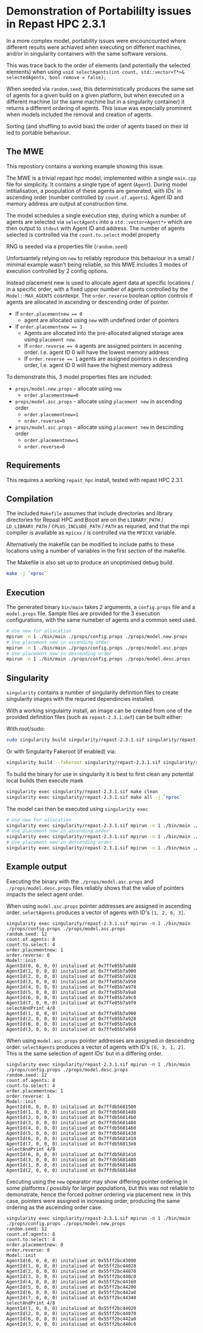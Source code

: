 # Demonstration of Portabililty issues in Repast HPC 2.3.1

In a more complex model, portability issues were encouncounted where different results were achiaved when executing on different machines, and/or in singularity containers with the same software versions.

This was trace back to the order of elements (and potentially the selected elements) when using `void selectAgents(int count, std::vector<T*>& selectedAgents, bool remove = false);`

When seeded via `random.seed`, this deterministically produces the same set of agents for a given build on a given platform, but when executed on a different machine (or the same machine but in a singularity container) it returns a different ordering of agents.
This issue was especially prominent when models included the removal and creation of agents.

Sorting (and shuffling to avoid bias) the order of agents based on their Id led to portable behaviour.

## The MWE

This repostiory contains a working example showing this issue. 

The MWE is a trivial repast hpc model, implemented within a single `main.cpp` file for simplicity.
It contains a single type of agent (`Agent`).
During model intitialisation, a poopulation of these agents are generated, with IDs' in ascending order (number controlled by `count.of.agents`).
Agent ID and memory address are output at construction time.

The model schedules a single execution step, during which a number of agents are selected via `selectAgents` into a `std::vector<Agent*>` which are then output to `stdout` with Agent ID and address. The number of agents selected is controlled via the `count.to.select` model property 

RNG is seeded via a properties file (`random.seed`)

Unfortuantely relying on `new` to reliably reproduce this behaviour in a small / minimal example wasn't being reliable, so this MWE includes 3 modes of execution controlled by 2 config options.

Instead placement new is used to allocate agent data at specific locations / in a specific order, with a fixed upper number of agents controlled by the `Model::MAX_AGENTS` cosntexpr.
The `order.reverse` boolean option controls if agents are allocated in ascending or descending order of pointer.

+ If `order.placementnew == 0`
  + agent are allocated using `new` with undefined order of pointers
+ If `order.placementnew == 1` 
    + Agents are allocated into the pre-allocated aligned storage area using `placement new`. 
    + If `order.reverse == 0` agents are assigned pointers in ascening order. I.e. agent ID 0 will have the lowest memory address
    + If `order.reverse == 1` agents are assigned pointers in descending order, I.e. agent ID 0 wiill have the highest memory address

To demonstrate this, 3 model properties files are included:

+ `props/model.new.props` - allocate using `new` 
  + `order.placementnew=0`
+ `props/model.asc.props` - allocate using `placement new` in ascending order
  + `order.placementnew=1`
  + `order.reverse=0`
+ `props/model.asc.props` - allocate using `placement new` in descinding order
  + `order.placementnew=1`
  + `order.reverse=0`

## Requirements

This requires a working `repast_hpc` install, tested with repast HPC 2.3.1.

## Compilation

The included `Makefile` assumes that include directories and library directories for Repast HPC and Boost are on the `LIBRARY_PATH` / `LD_LIBRARY_PATH` / `CPLUS_INCLUDE_PATH` / `PATH` as requried, and that the mpi compiler is available as `mpicxx` / is controlled via the `MPICXX` variable.

Alternatively the makefile can be modified to include paths to these locations using a number of variables in the first section of the makefile. 

The Makefile is also set up to produce an unoptimised debug build. 


```bash
make -j `nproc`
```

## Execution

The generated binary `bin/main` takes 2 arguments, a `config.props` file and a `model.props` file. Sample files are provided for the 3 execution configurations, with the same numeber of agents and a common seed used.

```bash
# Use new for allocation
mpirun -n 1 ./bin/main ./props/config.props ./props/model.new.props
# Use placement new in ascending order
mpirun -n 1 ./bin/main ./props/config.props ./props/model.asc.props
# Use placement new in descending order
mpirun -n 1 ./bin/main ./props/config.props ./props/model.desc.props
```

## Singularity

`singularity` contains a number of singularity definition files to create singularity images with the requried dependincies installed. 

With a working singulairty install, an image can be created from one of the provided definition files (such as `repast-2.3.1.def`) can be built either:

With root/sudo:

```bash
sudo singularity build singularity/repast-2.3.1.sif singularity/repast-2.3.1.def
```

Or with Singularity Fakeroot (if enabled) via:

```bash
singularity build --fakeroot singularity/repast-2.3.1.sif singularity/repast-2.3.1.def
```

To build the binary for use in singularity it is best to first clean any potential local builds then execute maek 

```bash
singularity exec singularity/repast-2.3.1.sif make clean
singularity exec singularity/repast-2.3.1.sif make all -j `nproc`
```

The model can then be executed using `singularity exec`

```bash
# Use new for allocation
singularity exec singularity/repast-2.3.1.sif mpirun -n 1 ./bin/main ./props/config.props ./props/model.new.props
# Use placement new in ascending order
singularity exec singularity/repast-2.3.1.sif mpirun -n 1 ./bin/main ./props/config.props ./props/model.asc.props
# Use placement new in descending order
singularity exec singularity/repast-2.3.1.sif mpirun -n 1 ./bin/main ./props/config.props ./props/model.desc.props
```

## Example output

Executing the binary with the `./props/model.asc.props` and `./props/model.desc.props` files reliably shows that the value of pointers impacts the select agent order.

When using `model.asc.props` pointer addresses are assigned in ascending order. `selectAgents` produces a vector of agents with ID's `[1, 2, 6, 3]`.

```console
singularity exec singularity/repast-2.3.1.sif mpirun -n 1 ./bin/main ./props/config.props ./props/model.asc.props
random.seed: 12
count.of.agents: 8
count.to.select: 4
order.placementnew: 1
order.reverse: 0
Model::init
AgentId(0, 0, 0, 0) initalised at 0x7ffe05b7a8d8
AgentId(1, 0, 0, 0) initalised at 0x7ffe05b7a900
AgentId(2, 0, 0, 0) initalised at 0x7ffe05b7a928
AgentId(3, 0, 0, 0) initalised at 0x7ffe05b7a950
AgentId(4, 0, 0, 0) initalised at 0x7ffe05b7a978
AgentId(5, 0, 0, 0) initalised at 0x7ffe05b7a9a0
AgentId(6, 0, 0, 0) initalised at 0x7ffe05b7a9c8
AgentId(7, 0, 0, 0) initalised at 0x7ffe05b7a9f0
selectAndPrint 4/8
AgentId(1, 0, 0, 0) initalised at 0x7ffe05b7a900
AgentId(2, 0, 0, 0) initalised at 0x7ffe05b7a928
AgentId(6, 0, 0, 0) initalised at 0x7ffe05b7a9c8
AgentId(3, 0, 0, 0) initalised at 0x7ffe05b7a950
```

When using `model.asc.props` pointer addresses are assigned in descending order. `selectAgents` produces a vector of agents with ID's `[6, 3, 1, 2]`. This is the same selection of agent IDs' but in a differing order.

```console
singularity exec singularity/repast-2.3.1.sif mpirun -n 1 ./bin/main ./props/config.props ./props/model.desc.props
random.seed: 12
count.of.agents: 8
count.to.select: 4
order.placementnew: 1
order.reverse: 1
Model::init
AgentId(0, 0, 0, 0) initalised at 0x7ffdb5681500
AgentId(1, 0, 0, 0) initalised at 0x7ffdb56814d8
AgentId(2, 0, 0, 0) initalised at 0x7ffdb56814b0
AgentId(3, 0, 0, 0) initalised at 0x7ffdb5681488
AgentId(4, 0, 0, 0) initalised at 0x7ffdb5681460
AgentId(5, 0, 0, 0) initalised at 0x7ffdb5681438
AgentId(6, 0, 0, 0) initalised at 0x7ffdb5681410
AgentId(7, 0, 0, 0) initalised at 0x7ffdb56813e8
selectAndPrint 4/8
AgentId(6, 0, 0, 0) initalised at 0x7ffdb5681410
AgentId(3, 0, 0, 0) initalised at 0x7ffdb5681488
AgentId(1, 0, 0, 0) initalised at 0x7ffdb56814d8
AgentId(2, 0, 0, 0) initalised at 0x7ffdb56814b0
```

Executing using the `new` opearator may show differing pointer ordering in some platforms / possibly for larger populations, but this was not reliable to demonstrate, hence the forced poitner ordering via placement new.
In this case, pointers were assigned in increasing order, producing the same ordering as the asceinding order case.

```console
singularity exec singularity/repast-2.3.1.sif mpirun -n 1 ./bin/main ./props/config.props ./props/model.new.props
random.seed: 12
count.of.agents: 8
count.to.select: 4
order.placementnew: 0
order.reverse: 0
Model::init
AgentId(0, 0, 0, 0) initalised at 0x55ff2bc43090
AgentId(1, 0, 0, 0) initalised at 0x55ff2bc44020
AgentId(2, 0, 0, 0) initalised at 0x55ff2bc44070
AgentId(3, 0, 0, 0) initalised at 0x55ff2bc440c0
AgentId(4, 0, 0, 0) initalised at 0x55ff2bc44160
AgentId(5, 0, 0, 0) initalised at 0x55ff2bc44200
AgentId(6, 0, 0, 0) initalised at 0x55ff2bc442a0
AgentId(7, 0, 0, 0) initalised at 0x55ff2bc44340
selectAndPrint 4/8
AgentId(1, 0, 0, 0) initalised at 0x55ff2bc44020
AgentId(2, 0, 0, 0) initalised at 0x55ff2bc44070
AgentId(6, 0, 0, 0) initalised at 0x55ff2bc442a0
AgentId(3, 0, 0, 0) initalised at 0x55ff2bc440c0
```